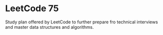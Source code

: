 <!-- markdownlint-disable -->

# LeetCode 75

Study plan offered by LeetCode to further prepare fro technical interviews and master data structures and algorithms.
